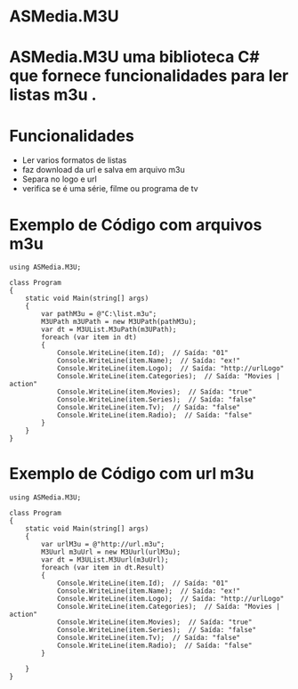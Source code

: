 ﻿# ASMedia.M3U

# ASMedia.M3U uma biblioteca C# que fornece funcionalidades para ler listas m3u .

# Funcionalidades
* Ler varios formatos de listas
* faz download da url e salva em arquivo m3u
* Separa no logo e url
* verifica se é uma série, filme ou programa de tv  



# Exemplo de Código com arquivos m3u

```
using ASMedia.M3U;

class Program
{
    static void Main(string[] args)
    {
        var pathM3u = @"C:\list.m3u";
        M3UPath m3UPath = new M3UPath(pathM3u);
        var dt = M3UList.M3uPath(m3UPath);
        foreach (var item in dt)
        {
            Console.WriteLine(item.Id);  // Saída: "01"
            Console.WriteLine(item.Name);  // Saída: "ex!"
            Console.WriteLine(item.Logo);  // Saída: "http://urlLogo"
            Console.WriteLine(item.Categories);  // Saída: "Movies | action"
            Console.WriteLine(item.Movies);  // Saída: "true"
            Console.WriteLine(item.Series);  // Saída: "false"
            Console.WriteLine(item.Tv);  // Saída: "false"
            Console.WriteLine(item.Radio);  // Saída: "false"
        }  
    }
}

```
# Exemplo de Código com url m3u

```
using ASMedia.M3U;

class Program
{
    static void Main(string[] args)
    {
        var urlM3u = @"http://url.m3u";
        M3Uurl m3uUrl = new M3Uurl(urlM3u);
        var dt = M3UList.M3Uurl(m3uUrl);
        foreach (var item in dt.Result)
        {
            Console.WriteLine(item.Id);  // Saída: "01"
            Console.WriteLine(item.Name);  // Saída: "ex!"
            Console.WriteLine(item.Logo);  // Saída: "http://urlLogo"
            Console.WriteLine(item.Categories);  // Saída: "Movies | action"
            Console.WriteLine(item.Movies);  // Saída: "true"
            Console.WriteLine(item.Series);  // Saída: "false"
            Console.WriteLine(item.Tv);  // Saída: "false"
            Console.WriteLine(item.Radio);  // Saída: "false"
        }
        
    }
}

```


